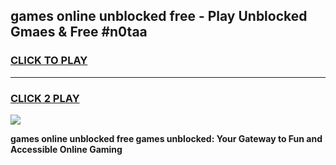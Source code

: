 
## games online unblocked free - Play Unblocked Gmaes & Free #n0taa
<h3>
<a href="https://premium.freeplayer.one?title=games_online_unblocked_free&ref=03M">CLICK TO PLAY</a></h3>
<hr>

<h3>
<a href="https://premium.freeplayer.one?title=games_online_unblocked_free&ref=03M">CLICK 2 PLAY</a>
  
</h3>

<a href="https://premium.freeplayer.one?title=games_online_unblocked_free&ref=03M"><img src="https://clearcache.store/games.png"></a>


**games online unblocked free games unblocked: Your Gateway to Fun and Accessible Online Gaming**
